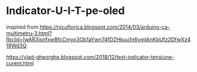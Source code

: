 # Indicator-U-I-T-pe-oled


inspired from https://nicuflorica.blogspot.com/2014/03/arduino-ca-multimetru-3.html?fbclid=IwAR3jsnfxwBfcCmyo3Ob1aYwn74fDZHkuu1n6ymIAnKbUfz2DfwXz419Wd3Q

https://vlad-gheorghe.blogspot.com/2018/12/test-indicator-tensiune-curent.html

